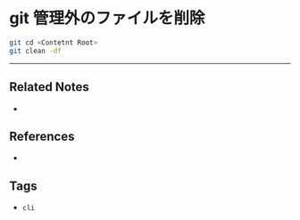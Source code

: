 # git 管理外のファイルを削除
```sh
git cd <Contetnt Root>
git clean -df 
```

---
## Related Notes
- 

## References
- 

## Tags
- `cli` 